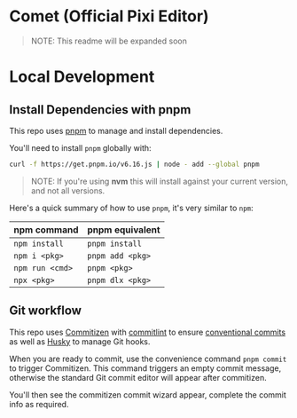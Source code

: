 # Comet (Official Pixi Editor)

> NOTE: This readme will be expanded soon

# Local Development

## Install Dependencies with pnpm

This repo uses [pnpm](https://pnpm.io/) to manage and install dependencies.

You'll need to install `pnpm` globally with:

```bash
curl -f https://get.pnpm.io/v6.16.js | node - add --global pnpm
```

> NOTE: If you're using __nvm__ this will install against your current version, and not all versions.

Here's a quick summary of how to use `pnpm`, it's very similar to `npm`:

|npm command|pnpm equivalent|
|----|----|
|`npm install`|`pnpm install`|
|`npm i <pkg>`|`pnpm add <pkg>`|
|`npm run <cmd>`|`pnpm <pkg>`|
|`npx <pkg>`|`pnpm dlx <pkg>`|

## Git workflow

This repo uses [Commitizen](https://www.npmjs.com/package/commitizen) with [commitlint](https://www.npmjs.com/package/commitlint) to ensure [conventional commits](https://www.conventionalcommits.org/en/v1.0.0/) as well as [Husky](https://typicode.github.io/husky/#/) to manage Git hooks.

When you are ready to commit, use the convenience command `pnpm commit` to trigger Commitizen. This command triggers an empty commit message, otherwise the standard Git commit editor will appear after commitizen.

You'll then see the commitizen commit wizard appear, complete the commit info as required.